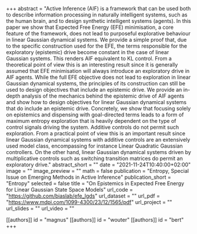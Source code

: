 +++
abstract = "Active Inference (AIF) is a framework that can be used both to describe information processing in naturally intelligent systems, such as the human brain, and to design synthetic intelligent systems (agents). In this paper we show that Expected Free Energy (EFE) minimisation, a core feature of the framework, does not lead to purposeful explorative behaviour in linear Gaussian dynamical systems. We provide a simple proof that, due to the specific construction used for the EFE, the terms responsible for the exploratory (epistemic) drive become constant in the case of linear Gaussian systems. This renders AIF equivalent to KL control. From a theoretical point of view this is an interesting result since it is generally assumed that EFE minimisation will always introduce an exploratory drive in AIF agents. While the full EFE objective does not lead to exploration in linear Gaussian dynamical systems, the principles of its construction can still be used to design objectives that include an epistemic drive. We provide an in-depth analysis of the mechanics behind the epistemic drive of AIF agents and show how to design objectives for linear Gaussian dynamical systems that do include an epistemic drive. Concretely, we show that focusing solely on epistemics and dispensing with goal-directed terms leads to a form of maximum entropy exploration that is heavily dependent on the type of control signals driving the system. Additive controls do not permit such exploration. From a practical point of view this is an important result since linear Gaussian dynamical systems with additive controls are an extensively used model class, encompassing for instance Linear Quadratic Gaussian controllers. On the other hand, linear Gaussian dynamical systems driven by multiplicative controls such as switching transition matrices do permit an exploratory drive."
abstract_short = ""
date = "2021-11-24T10:40:00+02:00"
image = ""
image_preview = ""
math = false
publication = "Entropy, Special Issue on Emerging Methods in Active Inference"
publication_short = "Entropy"
selected = false
title = "On Epistemics in Expected Free Energy for Linear Gaussian State Space Models"
url_code = "https://github.com/biaslab/efe_lgds"
url_dataset = ""
url_pdf = "https://www.mdpi.com/1099-4300/23/12/1565/pdf"
url_project = ""
url_slides = ""
url_video = ""

[[authors]]
    id = "magnus"
[[authors]]
    id = "wouter"
[[authors]]
    id = "bert"
+++
